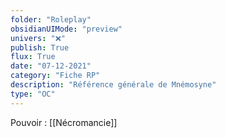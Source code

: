 ```yaml
---
folder: "Roleplay"
obsidianUIMode: "preview"
univers: "❌"
publish: True
flux: True
date: "07-12-2021"
category: "Fiche RP"
description: "Référence générale de Mnémosyne"
type: "OC"
---
```

Pouvoir : [[Nécromancie]]